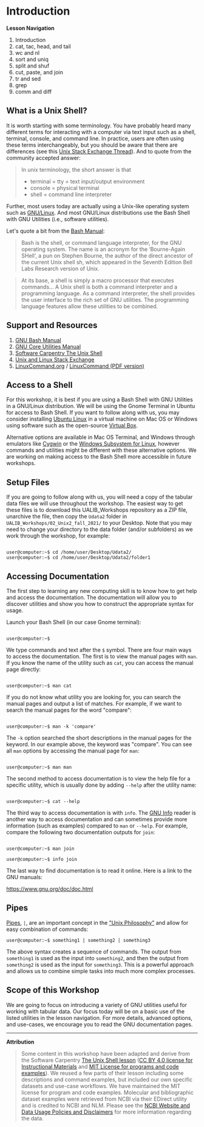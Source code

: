 # Introduction

**Lesson Navigation**

   1. Introduction
   2. cat, tac, head, and tail
   3. wc and nl
   4. sort and uniq
   5. split and shuf
   6. cut, paste, and join
   7. tr and sed
   8. grep
   9. comm and diff

## What is a Unix Shell?

It is worth starting with some terminology. You have probably heard many different terms for interacting with a computer via text input such as a shell, terminal, console, and command line. In practice, users are often using these terms interchangeably, but you should be aware that there are differences (see this [Unix Stack Exchange Thread](https://unix.stackexchange.com/questions/4126/what-is-the-exact-difference-between-a-terminal-a-shell-a-tty-and-a-con)). And to quote from the community accepted answer:

> In unix terminology, the short answer is that
>    * terminal = tty = text input/output environment
>    * console = physical terminal
>    * shell = command line interpreter

Further, most users today are actually using a Unix-like operating system such as [GNU/Linux](https://www.gnu.org/gnu/linux-and-gnu.en.html). And most GNU/Linux distributions use the Bash Shell with GNU Utilities (i.e., software utilities).

Let's quote a bit from the [Bash Manual](https://www.gnu.org/software/bash/manual/bash.html#Introduction):

> Bash is the shell, or command language interpreter, for the GNU operating system. The name is an acronym for the ‘Bourne-Again SHell’, a pun on Stephen Bourne, the author of the direct ancestor of the current Unix shell sh, which appeared in the Seventh Edition Bell Labs Research version of Unix. 

> At its base, a shell is simply a macro processor that executes commands...
> A Unix shell is both a command interpreter and a programming language. As a command interpreter, the shell provides the user interface to the rich set of GNU utilities. The programming language features allow these utilities to be combined.

## Support and Resources

1. [GNU Bash Manual](https://www.gnu.org/software/bash/manual/)
2. [GNU Core Utilities Manual](https://www.gnu.org/software/coreutils/manual/)
3. [Software Carpentry The Unix Shell](http://swcarpentry.github.io/shell-novice/)
4. [Unix and Linux Stack Exchange](https://unix.stackexchange.com/)
5. [LinuxCommand.org](http://linuxcommand.org/) / [LinuxCommand (PDF version)](https://sourceforge.net/projects/linuxcommand/files/TLCL/19.01/TLCL-19.01.pdf/download)

## Access to a Shell

For this workshop, it is best if you are using a Bash Shell with GNU Utilities in a GNU/Linux distribution. We will be using the Gnome Terminal in Ubuntu for access to Bash Shell. If you want to follow along with us, you may consider installing [Ubuntu Linux](https://ubuntu.com/) in a virtual machine on Mac OS or Windows using software such as the open-source [Virtual Box](https://www.virtualbox.org/). 

Alternative options are available in Mac OS Terminal, and Windows through emulators like [Cygwin](https://en.wikipedia.org/wiki/Cygwin) or the [Windows Subsystem for Linux](https://ubuntu.com/wsl), however commands and utilities might be different with these alternative options. We are working on making access to the Bash Shell more accessible in future workshops.

## Setup Files

If you are going to follow along with us, you will need a copy of the tabular data files we will use throughout the workshop. The easiest way to get these files is to download this UALIB_Workshops repository as a ZIP file, unarchive the file, then copy the `Udata2` folder in `UALIB_Workshops/02_Unix2_fall_2021/` to your Desktop. Note that you may need to change your directory to the data folder (and/or subfolders) as we work through the workshop, for example:

```console

user@computer:~$ cd /home/user/Desktop/Udata2/
user@computer:~$ cd /home/user/Desktop/Udata2/folder1

```

## Accessing Documentation

The first step to learning any new computing skill is to know how to get help and access the documentation. The documentation will allow you to discover utilities and show you how to construct the appropriate syntax for usage.

Launch your Bash Shell (in our case Gnome terminal):

```console

user@computer:~$ 

```

We type commands and text after the `$` symbol. There are four main ways to access the documentation. The first is to view the manual pages with `man`. If you know the name of the utility such as `cat`, you can access the manual page directly:

```console

user@computer:~$ man cat

```
If you do not know what utility you are looking for, you can search the manual pages and output a list of matches. For example, if we want to search the manual pages for the word "compare":

```console

user@computer:~$ man -k 'compare'

```
The `-k` option searched the short descriptions in the manual pages for the keyword. In our example above, the keyword was "compare". You can see all `man` options by accessing the manual page for `man`:

```console

user@computer:~$ man man

```
The second method to access documentation is to view the help file for a specific utility, which is usually done by adding `--help` after the utility name:

```console

user@computer:~$ cat --help

```

The third way to access documentation is with `info`. The [GNU Info](https://www.gnu.org/software/texinfo/manual/info-stnd/info-stnd.html) reader is another way to access documentation and can sometimes provide more information (such as examples) compared to `man` or `--help`. For example, compare the following two documentation outputs for `join`:

```console

user@computer:~$ man join

user@computer:~$ info join

```
The last way to find documentation is to read it online. Here is a link to the GNU manuals:

https://www.gnu.org/doc/doc.html

## Pipes

[Pipes](https://en.wikipedia.org/wiki/Pipeline_(Unix)), `|`, are an important concept in the ["Unix Philosophy"](https://en.wikipedia.org/wiki/Unix_philosophy) and allow for easy combination of commands:

```console
user@computer:~$ something1 | something2 | something3

```
The above syntax creates a sequence of commands. The output from `something1` is used as the input into `something2`, and then the output from `something2` is used as the input for `something3`. This is a powerful approach and allows us to combine simple tasks into much more complex processes. 


## Scope of this Workshop

We are going to focus on introducing a variety of GNU utilities useful for working with tabular data. Our focus today will be on a basic use of the listed utilities in the lesson navigation. For more details, advanced options, and use-cases, we encourage you to read the GNU documentation pages.

---

**Attribution**

> Some content in this workshop have been adapted and derive from the Software Carpentry [The Unix Shell lesson](https://software-carpentry.org/lessons/) ([CC BY 4.0 license for Instructional Materials](http://swcarpentry.github.io/shell-novice/LICENSE.html) and [MIT License for programs and code examples](http://swcarpentry.github.io/shell-novice/LICENSE.html)). We reused a few parts of their lesson including some descriptions and command examples, but included our own specific datasets and use-case workflows. We have maintained the MIT license for program and code examples. Molecular and bibliographic dataset examples were retrieved from NCBI via their EDirect utility and is credited to NCBI and NLM. Please see the [NCBI Website and Data Usage Policies and Disclaimers](https://www.ncbi.nlm.nih.gov/home/about/policies/) for more information regarding the data.

